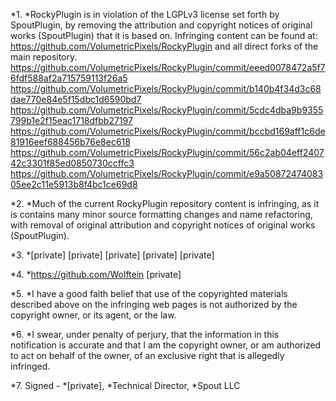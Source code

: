 *1.    *RockyPlugin is in violation of the LGPLv3 license set forth by
SpoutPlugin, by removing the attribution and copyright notices of original
works (SpoutPlugin) that it is based on. Infringing content can be found
at: https://github.com/VolumetricPixels/RockyPlugin and all direct forks of
the main repository.
https://github.com/VolumetricPixels/RockyPlugin/commit/eeed0078472a5f76fdf588af2a715759113f26a5
https://github.com/VolumetricPixels/RockyPlugin/commit/b140b4f34d3c68dae770e84e5f15dbc1d6590bd7
https://github.com/VolumetricPixels/RockyPlugin/commit/5cdc4dba9b9355799b1e2f15eac1718dfbb27197
https://github.com/VolumetricPixels/RockyPlugin/commit/bccbd169aff1c6de81916eef688456b76e8ec618
https://github.com/VolumetricPixels/RockyPlugin/commit/56c2ab04eff240742c3301f85ed0850730ccffc3
https://github.com/VolumetricPixels/RockyPlugin/commit/e9a5087247408305ee2c11e5913b8f4bc1ce69d8

*2. *Much of the current RockyPlugin repository content is infringing,
as it is contains many minor source formatting changes and name
refactoring, with removal of original attribution and copyright notices of
original works (SpoutPlugin).

*3. *[private]
[private]
[private]
[private]
[private]

*4. *https://github.com/Wolftein
[private]

*5. *I have a good faith belief that use of the copyrighted materials
described above on the infringing web pages is not authorized by the
copyright owner, or its agent, or the law.

*6. *I swear, under penalty of perjury, that the information in this
notification is accurate and that I am the copyright owner, or am
authorized to act on behalf of the owner, of an exclusive right that is
allegedly infringed.

*7. Signed - *[private], *Technical Director, *Spout LLC
